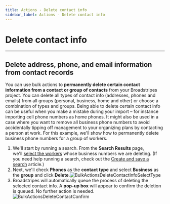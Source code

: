 ```yaml
---
title: Actions - Delete contact info
sidebar_label: Actions - Delete contact info
---
```


# Delete contact info
* * *
## Delete address, phone, and email information from contact records
You can use bulk actions to **permanently delete certain contact information from a contact or group of contacts** from your Broadstripes project. You can delete all types of contact info (addresses, phones and emails) from all groups (personal, business, home and other) or choose a combination of types and groups.
Being able to delete certain contact info can be useful when you make a mistake during your import – for instance importing cell phone numbers as home phones. It might also be used in a case where you want to remove all business phone numbers to avoid accidentally tipping off management to your organizing plans by contacting a person at work.
For this example, we'll show how to permanently delete business phone numbers for a group of workers.
1. We'll start by running a search. From the **Search Results** page, we'll [select the workers](https://help.broadstripes.com/help-articles/using-broadstripes/working-with-search-results/selecting-deselecting-contacts/) whose business numbers we are deleting. (If you need help running a search, check out the [Create and save a search](https://help.broadstripes.com/help-articles/using-broadstripes/customize/create-and-save-a-search/) article.)
3. Next, we'll check **Phones** as the **contact type** and select **Business** as the **group** and click **Delete**.![BulkActionsDeleteContactInfoSelectType](/img/getting-started/BulkActionsDeleteContactInfoSelectType-257x300.png)
4. Broadstripes will automatically queue the process of deleting the selected contact info. A **pop-up box** will appear to confirm the deletion is queued. No further action is needed.![BulkActionsDeleteContactConfirm](/img/getting-started/BulkActionsDeleteContactConfirm2020.png)